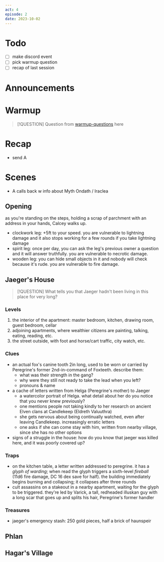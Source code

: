 ```yaml
---
act: 4
episode: 2
date: 2023-10-02
---
```

# Todo
- [ ] make discord event
- [ ] pick warmup question
- [ ] recap of last session
# Announcements
# Warmup
> [!QUESTION] Question from [warmup-questions](../notes/warmup-questions.md) here
# Recap
- send A 
# Scenes
- A calls back w info about Myth Ondath / Iraclea
## Opening
as you're standing on the steps, holding a scrap of parchment with an address in your hands, Calcey walks up.

- clockwork leg: +5ft to your speed. you are vulnerable to lightning damage and it also stops working for a few rounds if you take lightning damage
- spirit leg: once per day, you can ask the leg's previous owner a question and it will answer truthfully. you are vulnerable to necrotic damage.
- wooden leg: you can hide small objects in it and nobody will check because it's rude. you are vulnerable to fire damage.

## Jaeger's House
> [!QUESTION] What tells you that Jaeger hadn't been living in this place for very long?
### Levels
1. the interior of the apartment: master bedroom, kitchen, drawing room, guest bedroom, cellar
2. adjoining apartments, where wealthier citizens are painting, talking, eating, reading, etc.
3. the street outside, with foot and horse/cart traffic, city watch, etc.
### Clues
- an actual fox's canine tooth 2in long, used to be worn or carried by Peregrine's former 2nd-in-command of Foxteeth. describe them:
	- what was their strength in the gang?
	- why were they still not ready to take the lead when you left?
	- pronouns & name
- a cache of letters written from Helga (Peregrine's mother) to Jaeger
	- a watercolor portrait of Helga. what detail about her do you notice that you never knew previously?
	- one mentions people not taking kindly to her research on ancient Elven clans at Candlekeep (Eldreth Valuuthra)
	- she gets nervous about being continually watched, even after leaving Candlekeep. increasingly erratic letters
	- one asks if she can come stay with him, written from nearby village, since she has no other options
- signs of a struggle in the house: how do you know that jaeger was killed here, and it was poorly covered up?
### Traps
- on the kitchen table, a letter written addressed to peregrine. it has a _glyph of warding_; when read the glyph triggers a sixth-level _fireball_ (11d6 fire damage, DC 16 dex save for half). the building immediately begins burning and collapsing; it collapses after three rounds
- cult assassins on a stakeout in a nearby apartment, waiting for the glyph to be triggered. they're led by Varick, a tall, redheaded illuskan guy with a long scar that goes up and splits his hair, Peregrine's former handler
### Treasures
- jaeger's emergency stash: 250 gold pieces, half a brick of haunspeir
## Phlan
## Hagar's Village